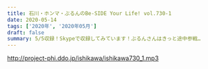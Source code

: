 ```yaml
---
title: 石川・ホンマ・ぶるんのBe-SIDE Your Life! vol.730-1
date: 2020-05-14
tags: ['2020年', '2020年05月']
draft: false
summary: 5/5収録！Skypeで収録してみています！ぶるんさんはきっと途中参戦…
---
```


http://project-phi.ddo.jp/ishikawa/ishikawa730_1.mp3
